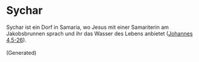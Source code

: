 # Sychar
Sychar ist ein Dorf in Samaria, wo Jesus mit einer Samariterin am Jakobsbrunnen sprach und ihr das Wasser des Lebens anbietet ([Johannes 4,5-26](https://www.bibleserver.com/LUT/Johannes4%2C5-26)).<br><br>(Generated)